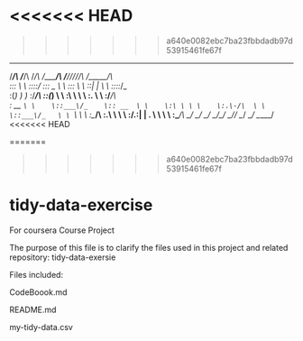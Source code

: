 <<<<<<< HEAD
=======

>>>>>>> a640e0082ebc7ba23fbbdadb97d53915461fe67f
 ______        ______       ________       ______       ___ __ __      ______      
/_____/\      /_____/\     /_______/\     /_____/\     /__//_//_/\    /_____/\     
\:::_ \ \     \::::_\/_    \::: _  \ \    \:::_ \ \    \::\| \| \ \   \::::_\/_    
 \:(_) ) )_    \:\/___/\    \::(_)  \ \    \:\ \ \ \    \:.      \ \   \:\/___/\   
  \: __ `\ \    \::___\/_    \:: __  \ \    \:\ \ \ \    \:.\-/\  \ \   \::___\/_  
   \ \ `\ \ \    \:\____/\    \:.\ \  \ \    \:\/.:| |    \. \  \  \ \   \:\____/\ 
    \_\/ \_\/     \_____\/     \__\/\__\/     \____/_/     \__\/ \__\/    \_____\/ 
<<<<<<< HEAD
                                                                                  
=======
>>>>>>> a640e0082ebc7ba23fbbdadb97d53915461fe67f

# tidy-data-exercise



For coursera Course Project

The purpose of this file is to clarify the files used in this project and related repository: tidy-data-exersie

Files included:

CodeBoook.md

README.md

my-tidy-data.csv



